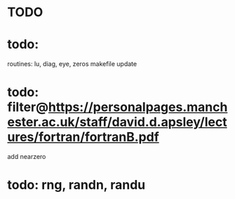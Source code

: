 # TODO

# todo: 
routines: lu, diag, eye, zeros
makefile update

# todo: filter@https://personalpages.manchester.ac.uk/staff/david.d.apsley/lectures/fortran/fortranB.pdf
add nearzero

# todo: rng, randn, randu